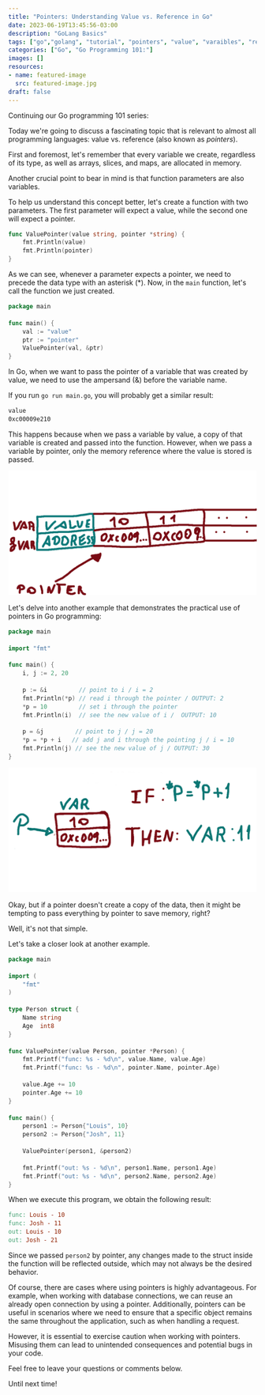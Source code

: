 ```yaml
---
title: "Pointers: Understanding Value vs. Reference in Go"
date: 2023-06-19T13:45:56-03:00
description: "GoLang Basics"
tags: ["go","golang", "tutorial", "pointers", "value", "varaibles", "refrences", "basics"]
categories: ["Go", "Go Programming 101:"]
images: []
resources:
- name: featured-image
  src: featured-image.jpg
draft: false
---
```


Continuing our Go programming 101 series:

Today we're going to discuss a fascinating topic that is relevant to almost all programming languages: value vs. reference (also known as *pointers*).

First and foremost, let's remember that every variable we create, regardless of its type, as well as arrays, slices, and maps, are allocated in memory.

Another crucial point to bear in mind is that function parameters are also variables.

To help us understand this concept better, let's create a function with two parameters. The first parameter will expect a value, while the second one will expect a pointer.

```go
func ValuePointer(value string, pointer *string) {
    fmt.Println(value)
    fmt.Println(pointer)
}
```

As we can see, whenever a parameter expects a pointer, we need to precede the data type with an asterisk (*). Now, in the `main` function, let's call the function we just created.

```go
package main

func main() {
    val := "value"
    ptr := "pointer"
    ValuePointer(val, &ptr)
}
```

In Go, when we want to pass the pointer of a variable that was created by value, we need to use the ampersand (&) before the variable name.

If you run `go run main.go`, you will probably get a similar result:

```makefile
value
0xc00009e210
```

This happens because when we pass a variable by value, a copy of that variable is created and passed into the function. However, when we pass a variable by pointer, only the memory reference where the value is stored is passed.

![alt text](images/pointer.png)

Let's delve into another example that demonstrates the practical use of pointers in Go programming:

```go
package main

import "fmt"

func main() {
    i, j := 2, 20

    p := &i         // point to i / i = 2
    fmt.Println(*p) // read i through the pointer / OUTPUT: 2
    *p = 10         // set i through the pointer
    fmt.Println(i)  // see the new value of i /  OUTPUT: 10

    p = &j         // point to j / j = 20
    *p = *p + i   // add j and i through the pointing j / i = 10 
    fmt.Println(j) // see the new value of j / OUTPUT: 30
}
```

![alt text](images/pointer2.png)

Okay, but if a pointer doesn't create a copy of the data, then it might be tempting to pass everything by pointer to save memory, right?

Well, it's not that simple.

Let's take a closer look at another example.

```go
package main

import (
    "fmt"
)

type Person struct {
    Name string
    Age  int8
}

func ValuePointer(value Person, pointer *Person) {
    fmt.Printf("func: %s - %d\n", value.Name, value.Age)
    fmt.Printf("func: %s - %d\n", pointer.Name, pointer.Age)

    value.Age += 10
    pointer.Age += 10
}

func main() {
    person1 := Person{"Louis", 10}
    person2 := Person{"Josh", 11}

    ValuePointer(person1, &person2)

    fmt.Printf("out: %s - %d\n", person1.Name, person1.Age)
    fmt.Printf("out: %s - %d\n", person2.Name, person2.Age)
}
```

When we execute this program, we obtain the following result:

``` makefile
func: Louis - 10
func: Josh - 11
out: Louis - 10
out: Josh - 21
```

Since we passed `person2` by pointer, any changes made to the struct inside the function will be reflected outside, which may not always be the desired behavior.

Of course, there are cases where using pointers is highly advantageous. For example, when working with database connections, we can reuse an already open connection by using a pointer. Additionally, pointers can be useful in scenarios where we need to ensure that a specific object remains the same throughout the application, such as when handling a request.

However, it is essential to exercise caution when working with pointers. Misusing them can lead to unintended consequences and potential bugs in your code.

Feel free to leave your questions or comments below.

Until next time!
